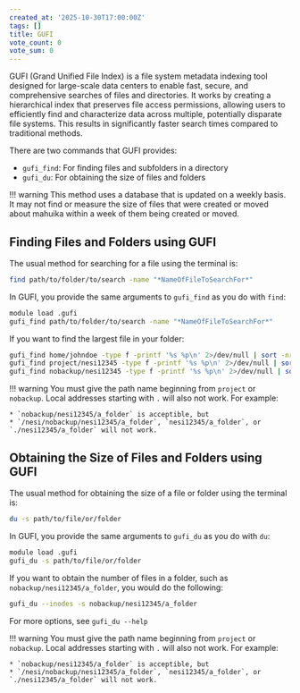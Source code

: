 ```yaml
---
created_at: '2025-10-30T17:00:00Z'
tags: []
title: GUFI
vote_count: 0
vote_sum: 0
---
```


GUFI (Grand Unified File Index) is a file system metadata indexing tool designed for large-scale data centers to enable fast, secure, and comprehensive searches of files and directories. It works by creating a hierarchical index that preserves file access permissions, allowing users to efficiently find and characterize data across multiple, potentially disparate file systems. This results in significantly faster search times compared to traditional methods.

There are two commands that GUFI provides:

* `gufi_find`: For finding files and subfolders in a directory
* `gufi_du`: For obtaining the size of files and folders

!!! warning
    This method uses a database that is updated on a weekly basis. It may not find or measure the size of files that were created or moved about mahuika within a week of them being created or moved. 

## Finding Files and Folders using GUFI

The usual method for searching for a file using the terminal is:

```sh
find path/to/folder/to/search -name "*NameOfFileToSearchFor*"
```

In GUFI, you provide the same arguments to `gufi_find` as you do with `find`:

```sh
module load .gufi
gufi_find path/to/folder/to/search -name "*NameOfFileToSearchFor*"
```

If you want to find the largest file in your folder:

```sh
gufi_find home/johndoe -type f -printf '%s %p\n' 2>/dev/null | sort -nr | head -n 1
gufi_find project/nesi12345 -type f -printf '%s %p\n' 2>/dev/null | sort -nr | head -n 1
gufi_find nobackup/nesi12345 -type f -printf '%s %p\n' 2>/dev/null | sort -nr | head -n 1
```

!!! warning
    You must give the path name beginning from `project` or `nobackup`. Local addresses starting with `.` will also not work. For example:

    * `nobackup/nesi12345/a_folder` is acceptible, but 
    * `/nesi/nobackup/nesi12345/a_folder`, `nesi12345/a_folder`, or `./nesi12345/a_folder` will not work. 


## Obtaining the Size of Files and Folders using GUFI

The usual method for obtaining the size of a file or folder using the terminal is:

```sh
du -s path/to/file/or/folder
```

In GUFI, you provide the same arguments to `gufi_du` as you do with `du`:

```sh
module load .gufi
gufi_du -s path/to/file/or/folder
```

If you want to obtain the number of files in a folder, such as `nobackup/nesi12345/a_folder`, you would do the following:

```sh
gufi_du --inodes -s nobackup/nesi12345/a_folder
```

For more options, see `gufi_du --help`

!!! warning
    You must give the path name beginning from `project` or `nobackup`. Local addresses starting with `.` will also not work. For example:

    * `nobackup/nesi12345/a_folder` is acceptible, but 
    * `/nesi/nobackup/nesi12345/a_folder`, `nesi12345/a_folder`, or `./nesi12345/a_folder` will not work. 

